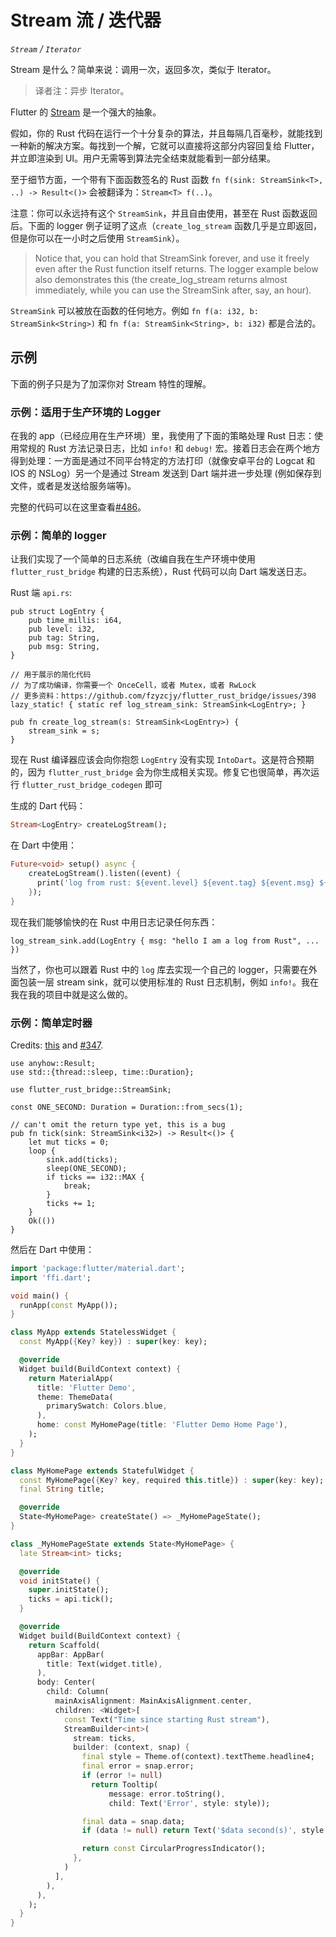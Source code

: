 # Stream 流 / 迭代器

_`Stream` / `Iterator`_

Stream 是什么？简单来说：调用一次，返回多次，类似于 Iterator。

> 译者注：异步 Iterator。

Flutter 的 [Stream](https://dart.dev/tutorials/language/streams) 是一个强大的抽象。

假如，你的 Rust 代码在运行一个十分复杂的算法，并且每隔几百毫秒，就能找到一种新的解决方案。每找到一个解，它就可以直接将这部分内容回复给
Flutter，并立即渲染到 UI。用户无需等到算法完全结束就能看到一部分结果。

至于细节方面，一个带有下面函数签名的 Rust 函数 `fn f(sink: StreamSink<T>, ..) -> Result<()>`
会被翻译为：`Stream<T> f(..)`。

<!-- TODO! -->

注意：你可以永远持有这个 `StreamSink`，并且自由使用，甚至在 Rust 函数返回后。下面的 logger
例子证明了这点（`create_log_stream` 函数几乎是立即返回，但是你可以在一小时之后使用 `StreamSink`）。

> Notice that, you can hold that StreamSink forever, and use it freely even
> after the Rust function itself returns. The logger example below also
> demonstrates this (the create_log_stream returns almost immediately, while you
> can use the StreamSink after, say, an hour).

`StreamSink` 可以被放在函数的任何地方。例如 `fn f(a: i32, b: StreamSink<String>)` 和
`fn f(a: StreamSink<String>, b: i32)` 都是合法的。

## 示例

下面的例子只是为了加深你对 Stream 特性的理解。

### 示例：适用于生产环境的 Logger

在我的 app（已经应用在生产环境）里，我使用了下面的策略处理 Rust 日志：使用常规的 Rust 方法记录日志，比如 `info!` 和 `debug!`
宏。接着日志会在两个地方得到处理：一方面是通过不同平台特定的方法打印（就像安卓平台的 Logcat 和 IOS 的 NSLog）另一个是通过 Stream
发送到 Dart 端并进一步处理 (例如保存到文件，或者是发送给服务端等)。

完整的代码可以在这里查看[#486](https://github.com/fzyzcjy/flutter_rust_bridge/issues/486)。

### 示例：简单的 logger

让我们实现了一个简单的日志系统（改编自我在生产环境中使用 `flutter_rust_bridge` 构建的日志系统），Rust 代码可以向 Dart
端发送日志。

Rust 端 `api.rs`:

```rust,noplayground
pub struct LogEntry {
    pub time_millis: i64,
    pub level: i32,
    pub tag: String,
    pub msg: String,
}

// 用于展示的简化代码
// 为了成功编译，你需要一个 OnceCell，或者 Mutex，或者 RwLock
// 更多资料：https://github.com/fzyzcjy/flutter_rust_bridge/issues/398
lazy_static! { static ref log_stream_sink: StreamSink<LogEntry>; }

pub fn create_log_stream(s: StreamSink<LogEntry>) {
    stream_sink = s;
}
```

现在 Rust 编译器应该会向你抱怨 `LogEntry` 没有实现 `IntoDart`。这是符合预期的，因为 `flutter_rust_bridge`
会为你生成相关实现。修复它也很简单，再次运行 `flutter_rust_bridge_codegen` 即可

生成的 Dart 代码：

```Dart
Stream<LogEntry> createLogStream();
```

在 Dart 中使用：

```dart
Future<void> setup() async {
    createLogStream().listen((event) {
      print('log from rust: ${event.level} ${event.tag} ${event.msg} ${event.timeMillis}');
    });
}
```

现在我们能够愉快的在 Rust 中用日志记录任何东西：

```rust,noplayground
log_stream_sink.add(LogEntry { msg: "hello I am a log from Rust", ... })
```

当然了，你也可以跟着 Rust 中的 `log` 库去实现一个自己的 logger，只需要在外面包装一层 stream sink，就可以使用标准的 Rust
日志机制，例如 `info!`。我在我在我的项目中就是这么做的。

### 示例：简单定时器

Credits:
[this](https://gist.github.com/Desdaemon/be5da0a1c6b4724f20093ef434959744) and
[#347](https://github.com/fzyzcjy/flutter_rust_bridge/issues/347).

```rust,noplayground
use anyhow::Result;
use std::{thread::sleep, time::Duration};

use flutter_rust_bridge::StreamSink;

const ONE_SECOND: Duration = Duration::from_secs(1);

// can't omit the return type yet, this is a bug
pub fn tick(sink: StreamSink<i32>) -> Result<()> {
    let mut ticks = 0;
    loop {
        sink.add(ticks);
        sleep(ONE_SECOND);
        if ticks == i32::MAX {
            break;
        }
        ticks += 1;
    }
    Ok(())
}
```

然后在 Dart 中使用：

```dart
import 'package:flutter/material.dart';
import 'ffi.dart';

void main() {
  runApp(const MyApp());
}

class MyApp extends StatelessWidget {
  const MyApp({Key? key}) : super(key: key);

  @override
  Widget build(BuildContext context) {
    return MaterialApp(
      title: 'Flutter Demo',
      theme: ThemeData(
        primarySwatch: Colors.blue,
      ),
      home: const MyHomePage(title: 'Flutter Demo Home Page'),
    );
  }
}

class MyHomePage extends StatefulWidget {
  const MyHomePage({Key? key, required this.title}) : super(key: key);
  final String title;

  @override
  State<MyHomePage> createState() => _MyHomePageState();
}

class _MyHomePageState extends State<MyHomePage> {
  late Stream<int> ticks;

  @override
  void initState() {
    super.initState();
    ticks = api.tick();
  }

  @override
  Widget build(BuildContext context) {
    return Scaffold(
      appBar: AppBar(
        title: Text(widget.title),
      ),
      body: Center(
        child: Column(
          mainAxisAlignment: MainAxisAlignment.center,
          children: <Widget>[
            const Text("Time since starting Rust stream"),
            StreamBuilder<int>(
              stream: ticks,
              builder: (context, snap) {
                final style = Theme.of(context).textTheme.headline4;
                final error = snap.error;
                if (error != null)
                  return Tooltip(
                      message: error.toString(),
                      child: Text('Error', style: style));

                final data = snap.data;
                if (data != null) return Text('$data second(s)', style: style);

                return const CircularProgressIndicator();
              },
            )
          ],
        ),
      ),
    );
  }
}
```
